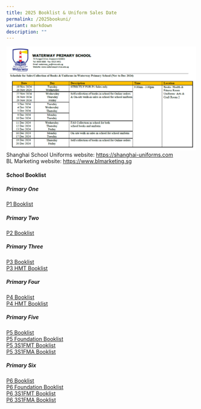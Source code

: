 ```yaml
---
title: 2025 Booklist & Uniform Sales Date
permalink: /2025bookuni/
variant: markdown
description: ""
---
```

![](/images/Booklist_and_Uniform_Schedule.png)
Shanghai School Uniforms website: [https://shanghai-uniforms.com ](https://shanghai-uniforms.com/ )<br>BL Marketing website: [https://www.blmarketing.sg ](https://www.blmarketing.sg )

#### School Booklist<br>
##### Primary One
[P1 Booklist](/files/2025%20Booklist/2025_P1_Booklist.pdf)

##### Primary Two
[P2 Booklist](/files/2025%20Booklist/Booklist_2025_Waterway_P2.pdf)

##### Primary Three

[P3 Booklist](/files/2025%20Booklist/Booklist_2025_Waterway_P3_Standard.pdf)<br>
[P3 HMT Booklist](/files/2025%20Booklist/Booklist_2025_Waterway_P3_HMT.pdf)

##### Primary Four

[P4 Booklist](/files/2025%20Booklist/Booklist_2025_Waterway_P4_Standard.pdf)<br>
[P4 HMT Booklist](/files/2025%20Booklist/Booklist_2025_Waterway_P4_HMT.pdf)

##### Primary Five

[P5 Booklist](/files/2025%20Booklist/Booklist_2025_Waterway_P5.pdf)<br>
[P5 Foundation Booklist](/files/2025%20Booklist/Booklist_2025_Waterway_P5_Foundation.pdf)<br>
[P5 3S1FMT Booklist](/files/2025%20Booklist/Booklist_2025_Waterway_P5__3S1FMT_.pdf)<br>
[P5 3S1FMA Booklist](/files/2025%20Booklist/Booklist_2025_Waterway_P5__3S1FMA_.pdf)

##### Primary Six

[P6 Booklist](/files/2025%20Booklist/Booklist_2025_Waterway_P6.pdf)<br>
[P6 Foundation Booklist](/files/2025%20Booklist/Booklist_2025_Waterway_P6_Foundation.pdf)<br>
[P6 3S1FMT Booklist](/files/2025%20Booklist/Booklist_2025_Waterway_P6__3S1FMT_.pdf)<br>
[P6 3S1FMA Booklist](/files/2025%20Booklist/Booklist_2025_Waterway_P6__3S1FMA__pdf.pdf)

